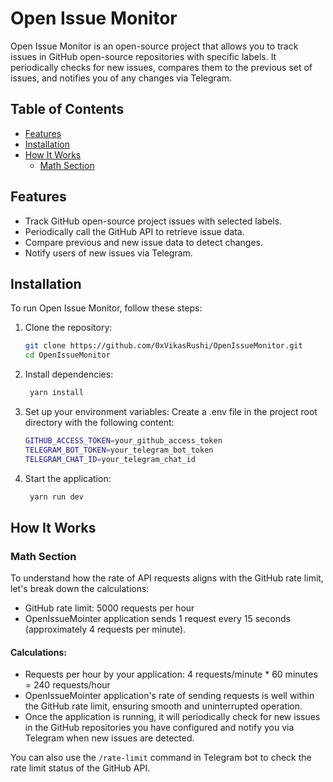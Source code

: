 # Open Issue Monitor

Open Issue Monitor is an open-source project that allows you to track issues in GitHub open-source repositories with specific labels. It 
periodically checks for new issues, compares them to the previous set of issues, and notifies you of any changes via Telegram.

## Table of Contents
- [Features](#features)
- [Installation](#installation)
- [How It Works](#how-it-works)
  - [Math Section](#math-section)

## Features

- Track GitHub open-source project issues with selected labels.
- Periodically call the GitHub API to retrieve issue data.
- Compare previous and new issue data to detect changes.
- Notify users of new issues via Telegram.

## Installation

To run Open Issue Monitor, follow these steps:

1. Clone the repository:

   ```bash
   git clone https://github.com/0xVikasRushi/OpenIssueMonitor.git
   cd OpenIssueMonitor
2. Install dependencies:
   ```bash
    yarn install
3. Set up your environment variables:
Create a .env file in the project root directory with the following content:
    ```bash
    GITHUB_ACCESS_TOKEN=your_github_access_token
    TELEGRAM_BOT_TOKEN=your_telegram_bot_token
    TELEGRAM_CHAT_ID=your_telegram_chat_id
4. Start the application:
    ```bash
     yarn run dev
## How It Works
### Math Section
To understand how the rate of API requests aligns with the GitHub rate limit, let's break down the calculations:
- GitHub rate limit: 5000 requests per hour
- OpenIssueMointer application sends 1 request every 15 seconds (approximately 4 requests per minute).

#### Calculations:

- Requests per hour by your application: 4 requests/minute * 60 minutes = 240 requests/hour
- OpenIssueMointer application's rate of sending requests is well within the GitHub rate limit, ensuring smooth and uninterrupted operation.
- Once the application is running, it will periodically check for new issues in the GitHub repositories you have configured and notify you via 
Telegram when new issues are detected.

You can also use the `/rate-limit` command in Telegram bot to check the rate limit status of the GitHub API.


